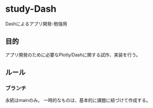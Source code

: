 # study-Dash
Dashによるアプリ開発-勉強用

## 目的
アプリ開発のために必要なPlotly/Dashに関する試作、実装を行う。

## ルール
### ブランチ
永続はmainのみ。
一時的なものは、基本的に課題に紐づけて作成する。
